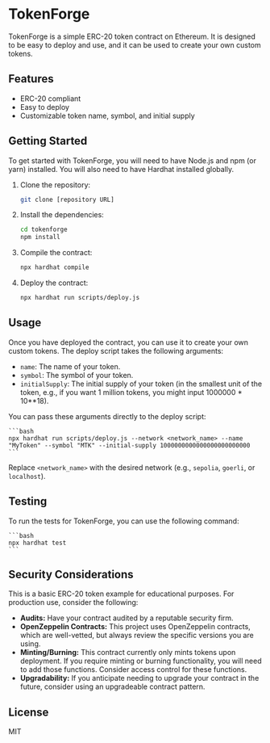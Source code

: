 # TokenForge

TokenForge is a simple ERC-20 token contract on Ethereum. It is designed to be easy to deploy and use, and it can be used to create your own custom tokens.

## Features

- ERC-20 compliant
- Easy to deploy
- Customizable token name, symbol, and initial supply

## Getting Started

To get started with TokenForge, you will need to have Node.js and npm (or yarn) installed. You will also need to have Hardhat installed globally.

1.  Clone the repository:

    ```bash
    git clone [repository URL]
    ```

2.  Install the dependencies:

    ```bash
    cd tokenforge
    npm install
    ```

3.  Compile the contract:

    ```bash
    npx hardhat compile
    ```

4.  Deploy the contract:

    ```bash
    npx hardhat run scripts/deploy.js
    ```

## Usage

Once you have deployed the contract, you can use it to create your own custom tokens. The deploy script takes the following arguments:

- `name`: The name of your token.
- `symbol`: The symbol of your token.
- `initialSupply`: The initial supply of your token (in the smallest unit of the token, e.g., if you want 1 million tokens, you might input 1000000 \* 10\*\*18).

You can pass these arguments directly to the deploy script:

    ```bash
    npx hardhat run scripts/deploy.js --network <network_name> --name "MyToken" --symbol "MTK" --initial-supply 1000000000000000000000000
    ```

Replace `<network_name>` with the desired network (e.g., `sepolia`, `goerli`, or `localhost`).

## Testing

To run the tests for TokenForge, you can use the following command:

    ```bash
    npx hardhat test
    ```

## Security Considerations

This is a basic ERC-20 token example for educational purposes. For production use, consider the following:

- **Audits:** Have your contract audited by a reputable security firm.
- **OpenZeppelin Contracts:** This project uses OpenZeppelin contracts, which are well-vetted, but always review the specific versions you are using.
- **Minting/Burning:** This contract currently only mints tokens upon deployment. If you require minting or burning functionality, you will need to add those functions. Consider access control for these functions.
- **Upgradability:** If you anticipate needing to upgrade your contract in the future, consider using an upgradeable contract pattern.

## License

MIT
